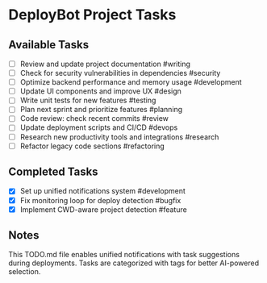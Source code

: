 # DeployBot Project Tasks

## Available Tasks
- [ ] Review and update project documentation #writing
- [ ] Check for security vulnerabilities in dependencies #security
- [ ] Optimize backend performance and memory usage #development
- [ ] Update UI components and improve UX #design
- [ ] Write unit tests for new features #testing
- [ ] Plan next sprint and prioritize features #planning
- [ ] Code review: check recent commits #review
- [ ] Update deployment scripts and CI/CD #devops
- [ ] Research new productivity tools and integrations #research
- [ ] Refactor legacy code sections #refactoring

## Completed Tasks
- [x] Set up unified notifications system #development
- [x] Fix monitoring loop for deploy detection #bugfix
- [x] Implement CWD-aware project detection #feature

## Notes
This TODO.md file enables unified notifications with task suggestions during deployments.
Tasks are categorized with tags for better AI-powered selection. 